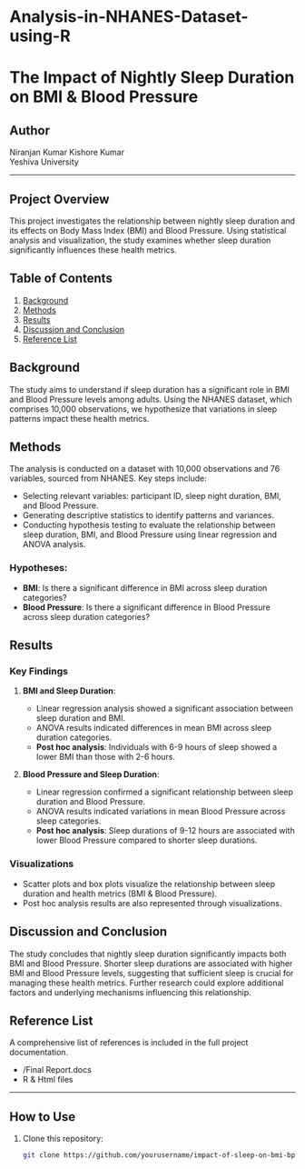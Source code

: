 # Analysis-in-NHANES-Dataset-using-R
# The Impact of Nightly Sleep Duration on BMI & Blood Pressure

## Author
Niranjan Kumar Kishore Kumar  
Yeshiva University

---

## Project Overview
This project investigates the relationship between nightly sleep duration and its effects on Body Mass Index (BMI) and Blood Pressure. Using statistical analysis and visualization, the study examines whether sleep duration significantly influences these health metrics.

## Table of Contents
1. [Background](#background)
2. [Methods](#methods)
3. [Results](#results)
4. [Discussion and Conclusion](#discussion-and-conclusion)
5. [Reference List](#reference-list)

## Background
The study aims to understand if sleep duration has a significant role in BMI and Blood Pressure levels among adults. Using the NHANES dataset, which comprises 10,000 observations, we hypothesize that variations in sleep patterns impact these health metrics.

## Methods
The analysis is conducted on a dataset with 10,000 observations and 76 variables, sourced from NHANES. Key steps include:
- Selecting relevant variables: participant ID, sleep night duration, BMI, and Blood Pressure.
- Generating descriptive statistics to identify patterns and variances.
- Conducting hypothesis testing to evaluate the relationship between sleep duration, BMI, and Blood Pressure using linear regression and ANOVA analysis.

### Hypotheses:
- **BMI**: Is there a significant difference in BMI across sleep duration categories?
- **Blood Pressure**: Is there a significant difference in Blood Pressure across sleep duration categories?

## Results
### Key Findings
1. **BMI and Sleep Duration**:
   - Linear regression analysis showed a significant association between sleep duration and BMI.
   - ANOVA results indicated differences in mean BMI across sleep duration categories.
   - **Post hoc analysis**: Individuals with 6-9 hours of sleep showed a lower BMI than those with 2-6 hours.

2. **Blood Pressure and Sleep Duration**:
   - Linear regression confirmed a significant relationship between sleep duration and Blood Pressure.
   - ANOVA results indicated variations in mean Blood Pressure across sleep categories.
   - **Post hoc analysis**: Sleep durations of 9-12 hours are associated with lower Blood Pressure compared to shorter sleep durations.

### Visualizations
- Scatter plots and box plots visualize the relationship between sleep duration and health metrics (BMI & Blood Pressure).
- Post hoc analysis results are also represented through visualizations.

## Discussion and Conclusion
The study concludes that nightly sleep duration significantly impacts both BMI and Blood Pressure. Shorter sleep durations are associated with higher BMI and Blood Pressure levels, suggesting that sufficient sleep is crucial for managing these health metrics. Further research could explore additional factors and underlying mechanisms influencing this relationship.

## Reference List
A comprehensive list of references is included in the full project documentation.
   - /Final Report.docs
   - R & Html files

---


## How to Use
1. Clone this repository:
   ```bash
   git clone https://github.com/yourusername/impact-of-sleep-on-bmi-bp.git

